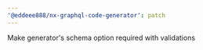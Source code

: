 ```yaml
---
'@eddeee888/nx-graphql-code-generator': patch
---
```


Make generator's schema option required with validations
